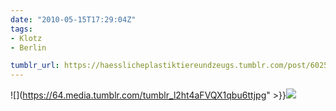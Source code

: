 ```yaml
---
date: "2010-05-15T17:29:04Z"
tags:
- Klotz
- Berlin

tumblr_url: https://haesslicheplastiktiereundzeugs.tumblr.com/post/602545775
---
```

![](https://64.media.tumblr.com/tumblr_l2ht4aFVQX1qbu6ttjpg" >}}![](https://64.media.tumblr.com/tumblr_l2ht4vFnce1qbu6tt.jpg)

